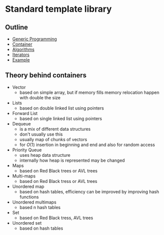 # Standard template library

## Outline

- [Generic Programming](generic_programming.md)
- [Container](containers.md)
- [Algorithms](algorithms.md)
- [Iterators](iterators.md)
- [Example](example.md)

## Theory behind containers

- Vector
    - based on simple array, but if memory fills memory relocation happen with double the size 
- Lists
    - based on double linked list using pointers
- Forward List
    - based on single linked list using pointers
- Dequeue
    - is a mix of different data structures
    - don't usually use this
    - usually map of chunks of vectors
    - for $O(1)$ insertion in beginning and end and also for random access
- Priority Queue
    - uses heap data structure
    - internally how heap is represented may be changed
- Maps
    - based on Red Black trees or AVL trees
- Multi-maps
    - based on Red Black tress or AVL trees
- Unordered map
    - based on hash tables, efficiency can be improved by improving hash functions
- Unordered multimaps
    - based n hash tables
- Set
    - based on Red Black tress, AVL trees
- Unordered set
    - based on hash tables
